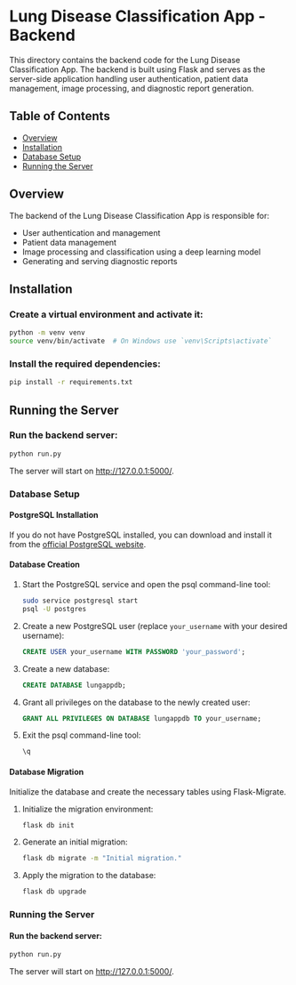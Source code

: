 # Lung Disease Classification App - Backend

This directory contains the backend code for the Lung Disease Classification App. The backend is built using Flask and serves as the server-side application handling user authentication, patient data management, image processing, and diagnostic report generation.

## Table of Contents

- [Overview](#overview)
- [Installation](#installation)
- [Database Setup](#database-setup)
- [Running the Server](#running-the-server)

## Overview

The backend of the Lung Disease Classification App is responsible for:

- User authentication and management
- Patient data management
- Image processing and classification using a deep learning model
- Generating and serving diagnostic reports

## Installation

### Create a virtual environment and activate it:

```sh
python -m venv venv
source venv/bin/activate  # On Windows use `venv\Scripts\activate`
```

### Install the required dependencies:

```sh
pip install -r requirements.txt
```

## Running the Server

### Run the backend server:

```sh
python run.py
```

The server will start on http://127.0.0.1:5000/.

### Database Setup

#### PostgreSQL Installation

If you do not have PostgreSQL installed, you can download and install it from the [official PostgreSQL website](https://www.postgresql.org/download/).

#### Database Creation

1. Start the PostgreSQL service and open the psql command-line tool:

   ```sh
   sudo service postgresql start
   psql -U postgres
   ```

2. Create a new PostgreSQL user (replace `your_username` with your desired username):

   ```sql
   CREATE USER your_username WITH PASSWORD 'your_password';
   ```

3. Create a new database:

   ```sql
   CREATE DATABASE lungappdb;
   ```

4. Grant all privileges on the database to the newly created user:

   ```sql
   GRANT ALL PRIVILEGES ON DATABASE lungappdb TO your_username;
   ```

5. Exit the psql command-line tool:

   ```sql
   \q
   ```

#### Database Migration

Initialize the database and create the necessary tables using Flask-Migrate.

1. Initialize the migration environment:

   ```sh
   flask db init
   ```

2. Generate an initial migration:

   ```sh
   flask db migrate -m "Initial migration."
   ```

3. Apply the migration to the database:

   ```sh
   flask db upgrade
   ```

### Running the Server

#### Run the backend server:

```sh
python run.py
```

The server will start on http://127.0.0.1:5000/.
